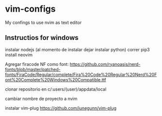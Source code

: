 # vim-configs
My confings to use nvim as text editor

## Instructios for windows

instalar nodejs (al momento de instalar dejar instalar python)
correr pip3 install neovim

Agregar firacode NF como font: https://github.com/ryanoasis/nerd-fonts/blob/master/patched-fonts/FiraCode/Regular/complete/Fira%20Code%20Regular%20Nerd%20Font%20Complete%20Windows%20Compatible.ttf

clonar repositorio en c/:users/(user)/appdata/local

cambiar nombre de proyecto a nvim

instalar vim-plug
	https://github.com/junegunn/vim-plug

